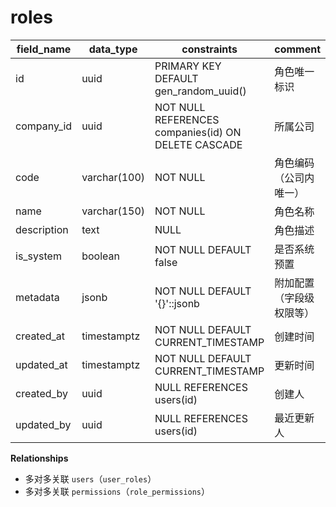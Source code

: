 # roles

| field_name | data_type | constraints | comment |
| --- | --- | --- | --- |
| id | uuid | PRIMARY KEY DEFAULT gen_random_uuid() | 角色唯一标识 |
| company_id | uuid | NOT NULL REFERENCES companies(id) ON DELETE CASCADE | 所属公司 |
| code | varchar(100) | NOT NULL | 角色编码（公司内唯一） |
| name | varchar(150) | NOT NULL | 角色名称 |
| description | text | NULL | 角色描述 |
| is_system | boolean | NOT NULL DEFAULT false | 是否系统预置 |
| metadata | jsonb | NOT NULL DEFAULT '{}'::jsonb | 附加配置（字段级权限等） |
| created_at | timestamptz | NOT NULL DEFAULT CURRENT_TIMESTAMP | 创建时间 |
| updated_at | timestamptz | NOT NULL DEFAULT CURRENT_TIMESTAMP | 更新时间 |
| created_by | uuid | NULL REFERENCES users(id) | 创建人 |
| updated_by | uuid | NULL REFERENCES users(id) | 最近更新人 |

**Relationships**
- 多对多关联 `users`（`user_roles`）
- 多对多关联 `permissions`（`role_permissions`）
